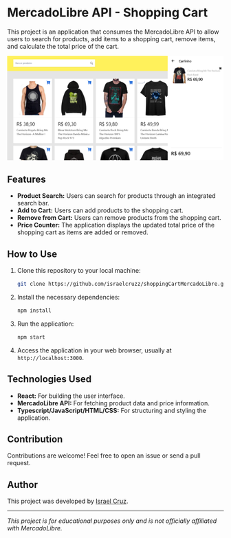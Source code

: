 # MercadoLibre API - Shopping Cart

This project is an application that consumes the MercadoLibre API to allow users to search for products, add items to a shopping cart, remove items, and calculate the total price of the cart.

<img src="./public/image.png" />

## Features

- **Product Search:** Users can search for products through an integrated search bar.
- **Add to Cart:** Users can add products to the shopping cart.
- **Remove from Cart:** Users can remove products from the shopping cart.
- **Price Counter:** The application displays the updated total price of the shopping cart as items are added or removed.

## How to Use

1. Clone this repository to your local machine:

    ```bash
    git clone https://github.com/israelcruzz/shoppingCartMercadoLibre.git
    ```

2. Install the necessary dependencies:

    ```bash
    npm install
    ```

3. Run the application:

    ```bash
    npm start
    ```

4. Access the application in your web browser, usually at `http://localhost:3000`.

## Technologies Used

- **React:** For building the user interface.
- **MercadoLibre API:** For fetching product data and price information.
- **Typescript/JavaScript/HTML/CSS:** For structuring and styling the application.

## Contribution

Contributions are welcome! Feel free to open an issue or send a pull request.

## Author

This project was developed by [Israel Cruz](https://github.com/israelcruzz).

---

*This project is for educational purposes only and is not officially affiliated with MercadoLibre.*